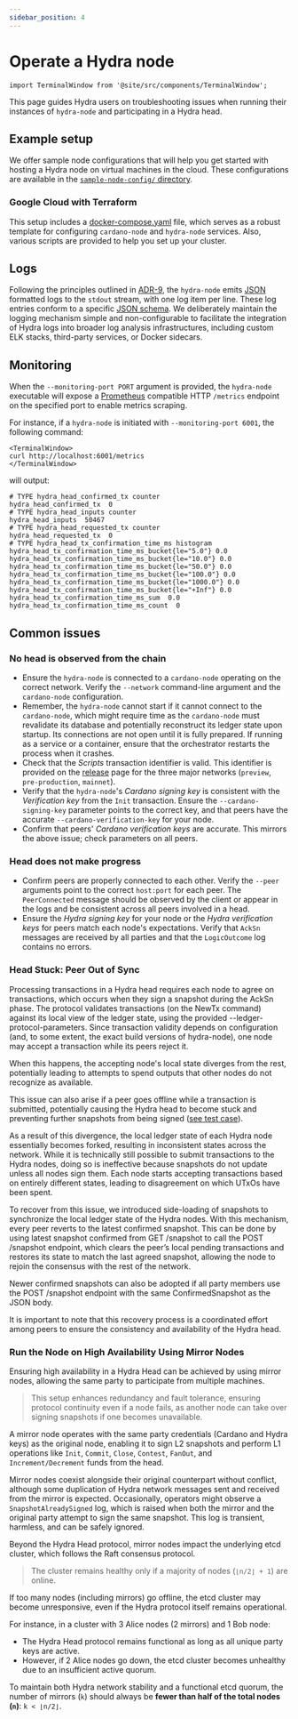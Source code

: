 ```yaml
---
sidebar_position: 4
---
```


# Operate a Hydra node

```mdx-code-block
import TerminalWindow from '@site/src/components/TerminalWindow';
```

This page guides Hydra users on troubleshooting issues when running their instances of `hydra-node` and participating in a Hydra head.

## Example setup

We offer sample node configurations that will help you get started with hosting a Hydra node on virtual machines in the cloud. These configurations are available in the [`sample-node-config/` directory](https://github.com/cardano-scaling/hydra/tree/master/sample-node-config/).


### Google Cloud with Terraform

This setup includes a [docker-compose.yaml](https://github.com/cardano-scaling/hydra/blob/master/sample-node-config/gcp/docker-compose.yaml) file, which serves as a robust template for configuring `cardano-node` and `hydra-node` services. Also, various scripts are provided to help you set up your cluster.

## Logs

Following the principles outlined in [ADR-9](/adr/9), the `hydra-node` emits [JSON](https://json.org) formatted logs to the `stdout` stream, with one log item per line. These log entries conform to a specific [JSON schema](https://github.com/cardano-scaling/hydra/blob/master/hydra-node/json-schemas/logs.yaml). We deliberately maintain the logging mechanism simple and non-configurable to facilitate the integration of Hydra logs into broader log analysis infrastructures, including custom ELK stacks, third-party services, or Docker sidecars.

## Monitoring

When the `--monitoring-port PORT` argument is provided, the `hydra-node` executable will expose a [Prometheus](https://prometheus.io) compatible HTTP `/metrics` endpoint on the specified port to enable metrics scraping.

For instance, if a `hydra-node` is initiated with `--monitoring-port 6001`, the following command:


```mdx-code-block
<TerminalWindow>
curl http://localhost:6001/metrics
</TerminalWindow>
```

will output:

```
# TYPE hydra_head_confirmed_tx counter
hydra_head_confirmed_tx  0
# TYPE hydra_head_inputs counter
hydra_head_inputs  50467
# TYPE hydra_head_requested_tx counter
hydra_head_requested_tx  0
# TYPE hydra_head_tx_confirmation_time_ms histogram
hydra_head_tx_confirmation_time_ms_bucket{le="5.0"} 0.0
hydra_head_tx_confirmation_time_ms_bucket{le="10.0"} 0.0
hydra_head_tx_confirmation_time_ms_bucket{le="50.0"} 0.0
hydra_head_tx_confirmation_time_ms_bucket{le="100.0"} 0.0
hydra_head_tx_confirmation_time_ms_bucket{le="1000.0"} 0.0
hydra_head_tx_confirmation_time_ms_bucket{le="+Inf"} 0.0
hydra_head_tx_confirmation_time_ms_sum  0.0
hydra_head_tx_confirmation_time_ms_count  0
```

## Common issues

### No head is observed from the chain

* Ensure the `hydra-node` is connected to a `cardano-node` operating on the correct network. Verify the `--network` command-line argument and the `cardano-node` configuration.
* Remember, the `hydra-node` cannot start if it cannot connect to the `cardano-node`, which might require time as the `cardano-node` must revalidate its database and potentially reconstruct its ledger state upon startup. Its connections are not open until it is fully prepared. If running as a service or a container, ensure that the orchestrator restarts the process when it crashes.
* Check that the _Scripts_ transaction identifier is valid. This identifier is provided on the [release](https://github.com/cardano-scaling/hydra/releases/tag/0.10.0) page for the three major networks (`preview`, `pre-production`, `mainnet`).
* Verify that the `hydra-node`'s _Cardano signing key_ is consistent with the _Verification key_ from the `Init` transaction. Ensure the `--cardano-signing-key` parameter points to the correct key, and that peers have the accurate `--cardano-verification-key` for your node.
* Confirm that peers' _Cardano verification keys_ are accurate. This mirrors the above issue; check parameters on all peers.

### Head does not make progress

* Confirm peers are properly connected to each other. Verify the `--peer` arguments point to the correct `host:port` for each peer. The `PeerConnected` message should be observed by the client or appear in the logs and be consistent across all peers involved in a head.
* Ensure the _Hydra signing key_ for your node or the _Hydra verification keys_ for peers match each node's expectations. Verify that `AckSn` messages are received by all parties and that the `LogicOutcome` log contains no errors.

### Head Stuck: Peer Out of Sync

Processing transactions in a Hydra head requires each node to agree on transactions, which occurs when they sign a snapshot during the AckSn phase. The protocol validates transactions (on the NewTx command) against its local view of the ledger state, using the provided --ledger-protocol-parameters. Since transaction validity depends on configuration (and, to some extent, the exact build versions of hydra-node), one node may accept a transaction while its peers reject it.

When this happens, the accepting node's local state diverges from the rest, potentially leading to attempts to spend outputs that other nodes do not recognize as available.

This issue can also arise if a peer goes offline while a transaction is submitted, potentially causing the Hydra head to become stuck and preventing further snapshots from being signed ([see test case](https://github.com/cardano-scaling/hydra/pull/1780)).

As a result of this divergence, the local ledger state of each Hydra node essentially becomes forked, resulting in inconsistent states across the network. While it is technically still possible to submit transactions to the Hydra nodes, doing so is ineffective because snapshots do not update unless all nodes sign them. Each node starts accepting transactions based on entirely different states, leading to disagreement on which UTxOs have been spent.

To recover from this issue, we introduced side-loading of snapshots to synchronize the local ledger state of the Hydra nodes. With this mechanism, every peer reverts to the latest confirmed snapshot. This can be done by using latest snapshot confirmed from GET /snapshot to call the POST /snapshot endpoint, which clears the peer’s local pending transactions and restores its state to match the last agreed snapshot, allowing the node to rejoin the consensus with the rest of the network.

Newer confirmed snapshots can also be adopted if all party members use the POST /snapshot endpoint with the same ConfirmedSnapshot as the JSON body.

It is important to note that this recovery process is a coordinated effort among peers to ensure the consistency and availability of the Hydra head.

### Run the Node on High Availability Using Mirror Nodes

Ensuring high availability in a Hydra Head can be achieved by using mirror nodes, allowing the same party to participate from multiple machines.
> This setup enhances redundancy and fault tolerance, ensuring protocol continuity even if a node fails, as another node can take over signing snapshots if one becomes unavailable.

A mirror node operates with the same party credentials (Cardano and Hydra keys) as the original node, enabling it to sign L2 snapshots and perform L1 operations like `Init`, `Commit`, `Close`, `Contest`, `FanOut`, and `Increment/Decrement` funds from the head.

Mirror nodes coexist alongside their original counterpart without conflict, although some duplication of Hydra network messages sent and received from the mirror is expected.
Occasionally, operators might observe a `SnapshotAlreadySigned` log, which is raised when both the mirror and the original party attempt to sign the same snapshot. This log is transient, harmless, and can be safely ignored.

Beyond the Hydra Head protocol, mirror nodes impact the underlying etcd cluster, which follows the Raft consensus protocol.
> The cluster remains healthy only if a majority of nodes (`⌊n/2⌋ + 1`) are online.

If too many nodes (including mirrors) go offline, the etcd cluster may become unresponsive, even if the Hydra protocol itself remains operational.

For instance, in a cluster with 3 Alice nodes (2 mirrors) and 1 Bob node:
- The Hydra Head protocol remains functional as long as all unique party keys are active.
- However, if 2 Alice nodes go down, the etcd cluster becomes unhealthy due to an insufficient active quorum.

To maintain both Hydra network stability and a functional etcd quorum, the number of mirrors (`k`) should always be **fewer than half of the total nodes (`n`)**: `k < ⌊n/2⌋`.
